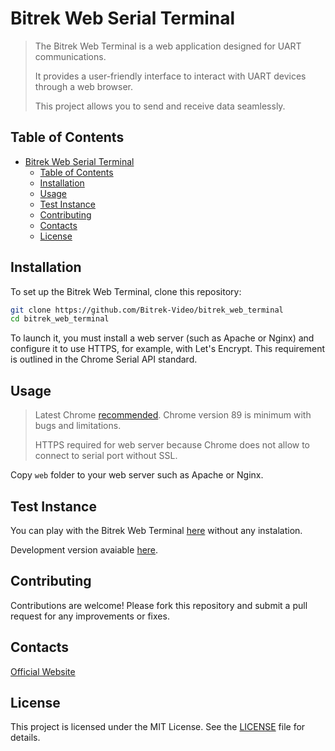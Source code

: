 # Bitrek Web Serial Terminal

> The Bitrek Web Terminal is a web application designed for UART communications.
>
> It provides a user-friendly interface to interact with UART devices through a web browser.
>
> This project allows you to send and receive data seamlessly.

## Table of Contents

- [Bitrek Web Serial Terminal](#bitrek-web-serial-terminal)
  - [Table of Contents](#table-of-contents)
  - [Installation](#installation)
  - [Usage](#usage)
  - [Test Instance](#test-instance)
  - [Contributing](#contributing)
  - [Contacts](#contacts)
  - [License](#license)

## Installation

To set up the Bitrek Web Terminal, clone this repository:

```bash
git clone https://github.com/Bitrek-Video/bitrek_web_terminal
cd bitrek_web_terminal
```

To launch it, you must install a web server (such as Apache or Nginx) and configure it to use HTTPS, for example, with Let's Encrypt. This requirement is outlined in the Chrome Serial API standard.

## Usage

> Latest Chrome [recommended](https://developer.chrome.com/docs/capabilities/serial#browser-support). Chrome version 89 is minimum with bugs and limitations.
>
> HTTPS required for web server because Chrome does not allow to connect to serial port without SSL.

Copy `web` folder to your web server such as Apache or Nginx.

## Test Instance

You can play with the Bitrek Web Terminal [here](https://bitrek.video/terminal) without any instalation.

Development version avaiable [here](https://prod.bitrek.video/serial_test/).

## Contributing

Contributions are welcome! Please fork this repository and submit a pull request for any improvements or fixes.

## Contacts

[Official Website](https://bitrek.video/)

## License

This project is licensed under the MIT License. See the [LICENSE](/LICENSE) file for details.
